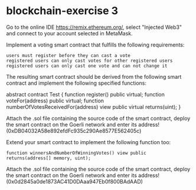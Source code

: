 # blockchain-exercise 3

Go to the online IDE https://remix.ethereum.org/, select "Injected Web3" and connect to your account selected in MetaMask.

Implement a voting smart contract that fulfills the following requirements:

    users must register before they can cast a vote
    registered users can only cast votes for other registered users
    registered users can only cast one vote and can not change it

The resulting smart contract should be derived from the following smart contract and implement the following specified functions:

abstract contract Test {
    function register() public virtual;
    function voteFor(address) public virtual;
    function numberOfVotesReceivedFor(address) view public virtual returns(uint);
}

Attach the .sol file containing the source code of the smart contract, deploy the smart contract on the Goerli network and enter its address! 
(0xDB04032A58e892efdFc935c290Ae8577E562405c)


Extend your smart contract to implement the following function too:

    function winnersAndNumberOfWinningVotes() view public returns(address[] memory, uint);

Attach the .sol file containing the source code of the smart contract, deploy the smart contract on the Goerli network and enter its address! 
(0x0d2845a0de1873AC41D0DAaa947Eb0f800BAdAAD)